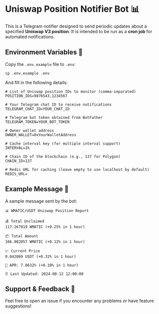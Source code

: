 # Uniswap Position Notifier Bot 📊

This is a Telegram notifier designed to send periodic updates about a specified **Uniswap V3 position**. It is intended to be run as a **cron job** for automated notifications.

## Environment Variables 📄
Copy the `.env.example` file to `.env`:

```shell
cp .env.example .env
```

And fill in the following details:

```dotenv
# List of Uniswap position IDs to monitor (comma-separated)
POSITION_IDS=9876543,1234567

# Your Telegram chat ID to receive notifications
TELEGRAM_CHAT_ID=YOUR_CHAT_ID

# Telegram bot token obtained from BotFather
TELEGRAM_TOKEN=YOUR_BOT_TOKEN

# Owner wallet address
OWNER_WALLET=0xYourWalletAddress

# Cache interval key (for multiple interval support)
INTERVAL=1h

# Chain ID of the blockchain (e.g., 137 for Polygon)
CHAIN_ID=137

# Redis URL for caching (leave empty to use localhost by default)
REDIS_URL=
```

## Example Message 📝

A sample message sent by the bot:

```
📊 WMATIC/USDT Uniswap Position Report

💰 Total Unclaimed
117.267819 WMATIC (+0.25% in 1 hour)

📦 Total Amount
166.082057 WMATIC (+0.12% in 1 hour)

💹 Current Price
0.042069 USDT (+0.32% in 1 hour)

🚀 APR: 7.8632% (+0.10% in 1 hour)

⏰ Last Updated: 2024-08-12 12:00:00
```

## Support & Feedback 🤝
Feel free to open an issue if you encounter any problems or have feature suggestions!
